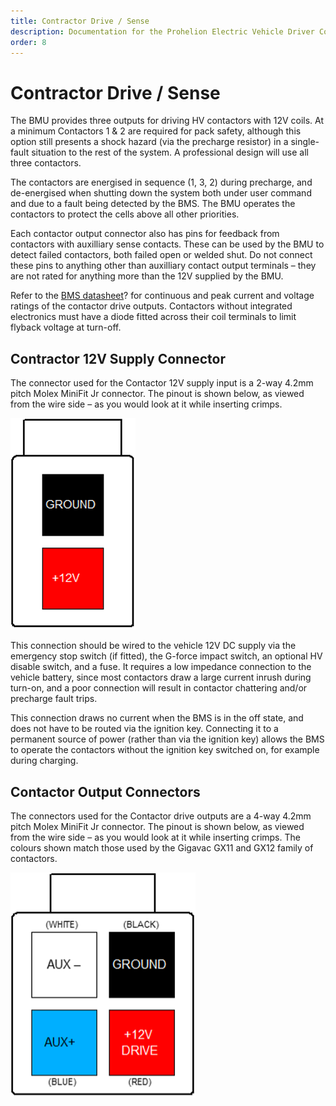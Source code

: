 ```yaml
---
title: Contractor Drive / Sense
description: Documentation for the Prohelion Electric Vehicle Driver Controls
order: 8
---
```


# Contractor Drive / Sense

The BMU provides three outputs for driving HV contactors with 12V coils.  At a minimum Contactors 1 & 2 are required for pack safety, although this option still presents a shock hazard (via the precharge resistor) in a single-fault situation to the rest of the system.  A professional design will use all three contactors.   

The contactors are energised in sequence (1, 3, 2) during precharge, and de-energised when shutting down the system both under user command and due to a fault being detected by the BMS.  The BMU operates the contactors to protect the cells above all other priorities. 

Each contactor output connector also has pins for feedback from contactors with auxilliary sense contacts.  These can be used by the BMU to detect failed contactors, both failed open or welded shut.  Do not connect these pins to anything other than auxilliary contact output terminals – they are not rated for anything more than the 12V supplied by the BMU. 

Refer to the [BMS datasheet]()? for continuous and peak current and voltage ratings of the contactor drive outputs.  Contactors without integrated electronics must have a diode fitted across their coil terminals to limit flyback voltage at turn-off.   

## Contractor 12V Supply Connector

The connector used for the Contactor 12V supply input is a 2-way 4.2mm pitch Molex MiniFit Jr connector.  The pinout is shown below, as viewed from the wire side – as you would look at it while inserting crimps. 

![Contractor 12V Supply Connector](images/12V_Supply_Connector.png)

This connection should be wired to the vehicle 12V DC supply via the emergency stop switch (if fitted), the G-force impact switch, an optional HV disable switch, and a fuse.  It requires a low impedance connection to the vehicle battery, since most contactors draw a large current inrush during turn-on, and a poor connection will result in contactor chattering and/or precharge fault trips.   

This connection draws no current when the BMS is in the off state, and does not have to be routed via the ignition key.  Connecting it to a permanent source of power (rather than via the ignition key) allows the BMS to operate the contactors without the ignition key switched on, for example during charging. 

## Contactor Output Connectors

The connectors used for the Contactor drive outputs are a 4-way 4.2mm pitch Molex MiniFit Jr connector.  The pinout is shown below, as viewed from the wire side – as you would look at it while inserting crimps. The colours shown match those used by the Gigavac GX11 and GX12 family of contactors. 

![Contactor Output Connectors](images/Contactor_Output_Connectors.png)
